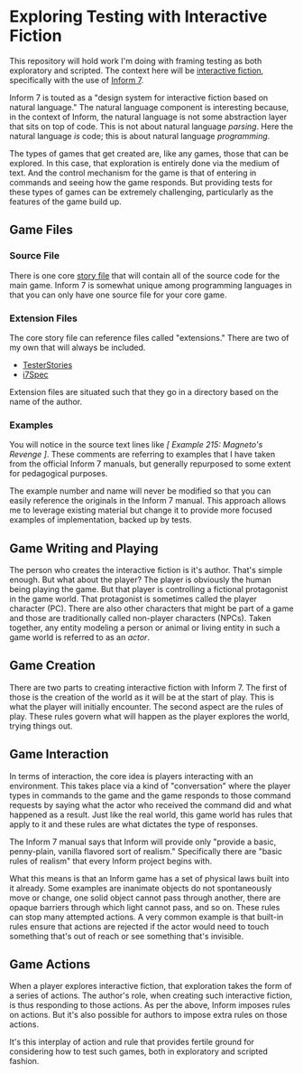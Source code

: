 # Exploring Testing with Interactive Fiction

This repository will hold work I'm doing with framing testing as both exploratory and scripted. The context here will be [interactive fiction](https://en.wikipedia.org/wiki/Interactive_fiction), specifically with the use of [Inform 7](http://inform7.com/).

Inform 7 is touted as a "design system for interactive fiction based on natural language." The natural language component is interesting because, in the context of Inform, the natural language is not some abstraction layer that sits on top of code. This is not about natural language _parsing_. Here the natural language _is_ code; this is about natural language _programming_.

The types of games that get created are, like any games, those that can be explored. In this case, that exploration is entirely done via the medium of text. And the control mechanism for the game is that of entering in commands and seeing how the game responds. But providing tests for these types of games can be extremely challenging, particularly as the features of the game build up.

## Game Files

### Source File

There is one core [story file](https://github.com/jeffnyman/exploring-testing/blob/master/Learning.inform/Source/story.ni) that will contain all of the source code for the main game. Inform 7 is somewhat unique among programming languages in that you can only have one source file for your core game.

### Extension Files

The core story file can reference files called "extensions." There are two of my own that will always be included.

* [TesterStories](https://github.com/jeffnyman/exploring-testing/blob/master/Learning.materials/Extensions/Jeff%20Nyman/TesterStories.i7x)
* [i7Spec](https://github.com/jeffnyman/exploring-testing/blob/master/Learning.materials/Extensions/Jeff%20Nyman/i7Spec.i7x)

Extension files are situated such that they go in a directory based on the name of the author.

### Examples

You will notice in the source text lines like _[ Example 215: Magneto's Revenge ]_. These comments are referring to examples that I have taken from the official Inform 7 manuals, but generally repurposed to some extent for pedagogical purposes.

The example number and name will never be modified so that you can easily reference the originals in the Inform 7 manual. This approach allows me to leverage existing material but change it to provide more focused examples of implementation, backed up by tests.

## Game Writing and Playing

The person who creates the interactive fiction is it's author. That's simple enough. But what about the player? The player is obviously the human being playing the game. But that player is controlling a fictional protagonist in the game world. That protagonist is sometimes called the player character (PC). There are also other characters that might be part of a game and those are traditionally called non-player characters (NPCs). Taken together, any entity modeling a person or animal or living entity in such a game world is referred to as an _actor_.

## Game Creation

There are two parts to creating interactive fiction with Inform 7. The first of those is the creation of the world as it will be at the start of play. This is what the player will initially encounter. The second aspect are the rules of play. These rules govern what will happen as the player explores the world, trying things out.

## Game Interaction

In terms of interaction, the core idea is players interacting with an environment. This takes place via a kind of "conversation" where the player types in commands to the game and the game responds to those command requests by saying what the actor who received the command did and what happened as a result. Just like the real world, this game world has rules that apply to it and these rules are what dictates the type of responses.

The Inform 7 manual says that Inform will provide only "provide a basic, penny-plain, vanilla flavored sort of realism." Specifically there are "basic rules of realism" that every Inform project begins with.

What this means is that an Inform game has a set of physical laws built into it already. Some examples are inanimate objects do not spontaneously move or change, one solid object cannot pass through another, there are opaque barriers through which light cannot pass, and so on. These rules can stop many attempted actions. A very common example is that built-in rules ensure that actions are rejected if the actor would need to touch something that's out of reach or see something that's invisible.

## Game Actions

When a player explores interactive fiction, that exploration takes the form of a series of actions. The author's role, when creating such interactive fiction, is thus responding to those actions. As per the above, Inform imposes rules on actions. But it's also possible for authors to impose extra rules on those actions.

It's this interplay of action and rule that provides fertile ground for considering how to test such games, both in exploratory and scripted fashion.
